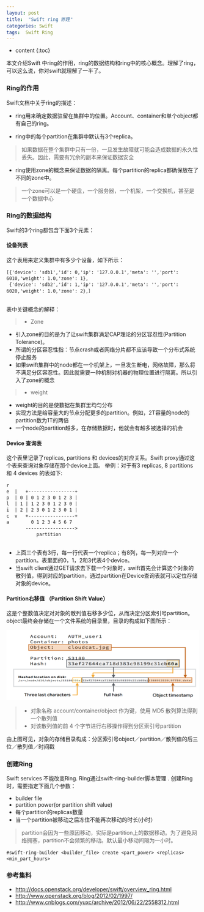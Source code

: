 ```yaml
---
layout: post
title:  "Swift ring 原理"
categories: Swift
tags:  Swift Ring 
---
```


* content
{:toc}

本文介绍Swift 中ring的作用，ring的数据结构和ring中的核心概念。理解了ring，可以这么说，你对swift就理解了一半了。





###  Ring的作用

Swift文档中关于ring的描述：

- ring用来确定数据驻留在集群中的位置。Account、container和单个object都有自己的ring。    

- ring中的每个partition在集群中默认有3个replica。
    
>  如果数据在整个集群中只有一份，一旦发生故障就可能会造成数据的永久性丢失。因此，需要有冗余的副本来保证数据安全

- ring使用zone的概念来保证数据的隔离。每个partition的replica都确保放在了不同的zone中。 
   
>  一个zone可以是一个硬盘，一个服务器，一个机架，一个交换机，甚至是一个数据中心 

    
    


###  Ring的数据结构

Swift的3个ring都包含下面3个元素：

#### 设备列表    
  这个表用来定义集群中有多少个设备，如下所示：

```
[{'device': 'sdb1','id': 0,'ip': '127.0.0.1','meta': '','port': 6010,'weight': 1.0,'zone': 1},
 {'device': 'sdb2','id': 1,'ip': '127.0.0.1','meta': '','port': 6020,'weight': 1.0,'zone': 2},］
 
```
表中关键概念的解释：
    
>  - Zone     
   - 引入zone的目的是为了让swift集群满足CAP理论的分区容忍性(Partition Tolerance)。    
   - 所谓的分区容忍性指：节点crash或者网络分片都不应该导致一个分布式系统停止服务
   - 如果swift集群中的node都在一个机架上，一旦发生断电，网络故障，那么将不满足分区容忍性。因此就需要一种机制对机器的物理位置进行隔离。所以引入了zone的概念

>  - weight
   -  weight的目的是使数据在集群里均匀分布
   -  实现方法是给容量大的节点分配更多的partition。例如，2T容量的node的partition数为1T的两倍
   -  一个node的partition越多，在存储数据时，他就会有越多被选择的机会

#### Device 查询表    
  这个表里记录了replicas, partitions 和 devices的对应关系。Swift proxy通过这个表来查询对象存储在那个device上面。
  举例：对于有3 replicas, 8 partitions 和 4 devices 的表如下:
  
```
r
e  |   +-----------------+
p  | 0 | 0 1 2 3 0 1 2 3 |
l  | 1 | 1 2 3 0 1 2 3 0 |
i  | 2 | 2 3 0 1 2 3 0 1 |
c  v   +-----------------+
a        0 1 2 3 4 5 6 7
       ------------------>
           partition
           
```

>
   - 上面三个表有3行，每一行代表一个replica；有8列，每一列对应一个partition。表里面的0，1，2和3代表4个device。
  - 当swift client通过GET请求去下载一个对象时，swift首先会计算这个对象的散列值，得到对应的partition，通过partition在Device查询表就可以定位存储对象的device。


#### Partition右移值 （Partition Shift Value）
 
 这是个整数值决定对对象的散列值右移多少位，从而决定分区索引号partition。    
 object最终会存储在一个文件系统的目录里，目录的构成如下图所示：
 
  ![](/swift_folder.png)
 
>  - 对象名称 account/container/object 作为键，使用 MD5 散列算法得到一个散列值    
> - 对该散列值的前 4 个字节进行右移操作得到分区索引号partition  

由上图可见，对象的存储目录构成：分区索引号object／partition／散列值的后三位／散列值／时间戳


###  创建Ring

Swift services 不能改变Ring. Ring通过swift-ring-builder脚本管理 . 
创建Ring时，需要指定下面几个参数： 
  - builder file 
  - partition power(or partition shift value)
  - 每个partition的replicas数量
  - 当一个partition被移动之后冻住不能再次移动的时长(小时）
  
  > partition会因为一些原因移动，实际是partition上的数据移动。为了避免网络拥塞，partition不会频繁的移动。默认最小移动间隔为一小时。
  
```
#swift-ring-builder <builder_file> create <part_power> <replicas> <min_part_hours>

```


###  参考集料
- <http://docs.openstack.org/developer/swift/overview_ring.html>    
- <http://www.openstack.org/blog/2012/02/1997/>    
- <http://www.cnblogs.com/yuxc/archive/2012/06/22/2558312.html>


